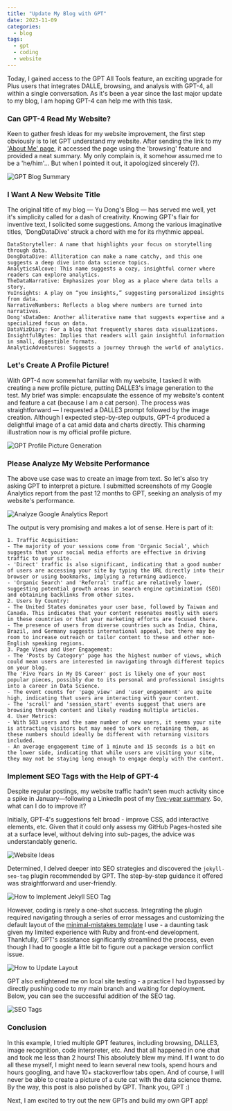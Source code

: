 ```yaml
---
title: "Update My Blog with GPT"
date: 2023-11-09
categories:
  - blog
tags:
  - gpt
  - coding
  - website
---
```


Today, I gained access to the GPT All Tools feature, an exciting upgrade for Plus users that integrates DALLE, browsing, and analysis with GPT-4, all within a single conversation. As it's been a year since the last major update to my blog, I am hoping GPT-4 can help me with this task.  

### Can GPT-4 Read My Website?

Keen to gather fresh ideas for my website improvement, the first step obviously is to let GPT understand my website. After sending the link to my ['About Me' page](https://yudong-94.github.io/personal-website/about/), it accessed the page using the 'browsing' feature and provided a neat summary. My only complain is, it somehow assumed me to be a 'he/him'... But when I pointed it out, it apologized sincerely (?).  

<img src="https://yudong-94.github.io/personal-website/assets/images/gpt-screenshots/blog-summary.png" alt="GPT Blog Summary">

### I Want A New Website Title

The original title of my blog — Yu Dong's Blog — has served me well, yet it's simplicity called for a dash of creativity. Knowing GPT's flair for inventive text, I solicited some suggestions. Among the various imaginative titles, 'DongDataDive' struck a chord with me for its rhythmic appeal.  

```
DataStoryteller: A name that highlights your focus on storytelling through data.
DongDataDive: Alliteration can make a name catchy, and this one suggests a deep dive into data science topics.
AnalyticsAlcove: This name suggests a cozy, insightful corner where readers can explore analytics.
TheDataNarrative: Emphasizes your blog as a place where data tells a story.
YuInsights: A play on “you insights,” suggesting personalized insights from data.
NarrativeNumbers: Reflects a blog where numbers are turned into narratives.
Dong'sDataDen: Another alliterative name that suggests expertise and a specialized focus on data.
DataVizDiary: For a blog that frequently shares data visualizations.
InsightfulBytes: Implies that readers will gain insightful information in small, digestible formats.
AnalyticAdventures: Suggests a journey through the world of analytics.
```


### Let's Create A Profile Picture!

With GPT-4 now somewhat familiar with my website, I tasked it with creating a new profile picture, putting DALLE3's image generation to the test. My brief was simple: encapsulate the essence of my website's content and feature a cat (because I am a cat person). The process was straightforward — I requested a DALLE3 prompt followed by the image creation. Although I expected step-by-step outputs, GPT-4 produced a delightful image of a cat amid data and charts directly. This charming illustration now is my official profile picture.  

<img src="https://yudong-94.github.io/personal-website/assets/images/gpt-screenshots/profile-image-generation.png" alt="GPT Profile Picture Generation">

### Please Analyze My Website Performance

The above use case was to create an image from text. So let's also try asking GPT to interpret a picture. I submitted screenshots of my Google Analytics report from the past 12 months to GPT, seeking an analysis of my website's performance.  

<img src="https://yudong-94.github.io/personal-website/assets/images/gpt-screenshots/google-analytics-question.png" alt="Analyze Google Analytics Report">

The output is very promising and makes a lot of sense. Here is part of it:  
```
1. Traffic Acquisition:
- The majority of your sessions come from 'Organic Social', which suggests that your social media efforts are effective in driving traffic to your site.
- 'Direct' traffic is also significant, indicating that a good number of users are accessing your site by typing the URL directly into their browser or using bookmarks, implying a returning audience.
- 'Organic Search' and 'Referral' traffic are relatively lower, suggesting potential growth areas in search engine optimization (SEO) and obtaining backlinks from other sites.
2. Users by Country:
- The United States dominates your user base, followed by Taiwan and Canada. This indicates that your content resonates mostly with users in these countries or that your marketing efforts are focused there.
- The presence of users from diverse countries such as India, China, Brazil, and Germany suggests international appeal, but there may be room to increase outreach or tailor content to these and other non-English speaking regions.
3. Page Views and User Engagement:
- The 'Posts by Category' page has the highest number of views, which could mean users are interested in navigating through different topics on your blog.
The 'Five Years in My DS Career' post is likely one of your most popular pieces, possibly due to its personal and professional insights into a career in Data Science.
- The event counts for 'page_view' and 'user_engagement' are quite high, indicating that users are interacting with your content.
- The 'scroll' and 'session_start' events suggest that users are browsing through content and likely reading multiple articles.
4. User Metrics:
- With 583 users and the same number of new users, it seems your site is attracting visitors but may need to work on retaining them, as these numbers should ideally be different with returning visitors included.
- An average engagement time of 1 minute and 15 seconds is a bit on the lower side, indicating that while users are visiting your site, they may not be staying long enough to engage deeply with the content.
```

### Implement SEO Tags with the Help of GPT-4

Despite regular postings, my website traffic hadn't seen much activity since a spike in January—following a LinkedIn post of my [five-year summary](https://yudong-94.github.io/personal-website/blog/FiveYearsInMyCareer/). So, what can I do to improve it?

Initially, GPT-4's suggestions felt broad - improve CSS, add interactive elements, etc. Given that it could only assess my GitHub Pages-hosted site at a surface level, without delving into sub-pages, the advice was understandably generic.

<img src="https://yudong-94.github.io/personal-website/assets/images/gpt-screenshots/website-ideas.jpg" alt="Website Ideas">

Determined, I delved deeper into SEO strategies and discovered the `jekyll-seo-tag` plugin recommended by GPT. The step-by-step guidance it offered was straightforward and user-friendly.

<img src="https://yudong-94.github.io/personal-website/assets/images/gpt-screenshots/gpt-jekyll-seo-tag.jpg" alt="How to Implement Jekyll SEO Tag">

However, coding is rarely a one-shot success. Integrating the plugin required navigating through a series of error messages and customizing the default layout of the [minimal-mistakes template](https://github.com/mmistakes/minimal-mistakes) I use - a daunting task given my limited experience with Ruby and front-end development. Thankfully, GPT's assistance significantly streamlined the process, even though I had to google a little bit to figure out a package version conflict issue.  

<img src="https://yudong-94.github.io/personal-website/assets/images/gpt-screenshots/gpt-layout-update.jpg" alt="How to Update Layout">

GPT also enlightened me on local site testing - a practice I had bypassed by directly pushing code to my main branch and waiting for deployment. Below, you can see the successful addition of the SEO tag.  

<img src="https://yudong-94.github.io/personal-website/assets/images/gpt-screenshots/seo-tags.png" alt="SEO Tags">

### Conclusion  

In this example, I tried multiple GPT features, including browsing, DALLE3, image recognition, code interpreter, etc. And that all happened in one chat and took me less than 2 hours! This absolutely blew my mind. If I want to do all these myself, I might need to learn several new tools, spend hours and hours googling, and have 10+ stackoverflow tabs open. And of course, I will never be able to create a picture of a cute cat with the data science theme. By the way, this post is also polished by GPT. Thank you, GPT :)

Next, I am excited to try out the new GPTs and build my own GPT app!  
